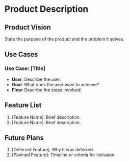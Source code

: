 # Product Description

## Product Vision
State the purpose of the product and the problem it solves.

## Use Cases
### Use Case: [Title]
- **User**: Describe the user.
- **Goal**: What does the user want to achieve?
- **Flow**: Describe the steps involved.

## Feature List
1. [Feature Name]: Brief description.
2. [Feature Name]: Brief description.

## Future Plans
1. [Deferred Feature]: Why it was deferred.
2. [Planned Feature]: Timeline or criteria for inclusion.
